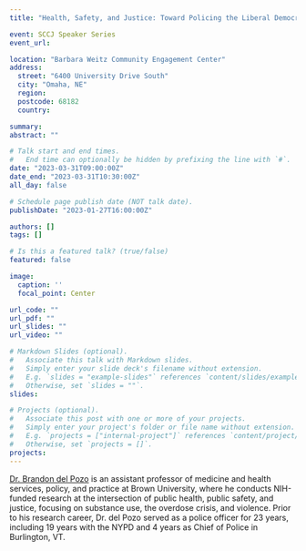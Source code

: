 ```yaml
---
title: "Health, Safety, and Justice: Toward Policing the Liberal Democracy"

event: SCCJ Speaker Series
event_url: 

location: "Barbara Weitz Community Engagement Center"
address: 
  street: "6400 University Drive South"
  city: "Omaha, NE"
  region: 
  postcode: 68182
  country: 

summary: 
abstract: ""

# Talk start and end times.
#   End time can optionally be hidden by prefixing the line with `#`.
date: "2023-03-31T09:00:00Z"
date_end: "2023-03-31T10:30:00Z"
all_day: false

# Schedule page publish date (NOT talk date).
publishDate: "2023-01-27T16:00:00Z"

authors: []
tags: []

# Is this a featured talk? (true/false)
featured: false

image:
  caption: ''
  focal_point: Center

url_code: ""
url_pdf: ""
url_slides: ""
url_video: ""

# Markdown Slides (optional).
#   Associate this talk with Markdown slides.
#   Simply enter your slide deck's filename without extension.
#   E.g. `slides = "example-slides"` references `content/slides/example-slides.md`.
#   Otherwise, set `slides = ""`.
slides:

# Projects (optional).
#   Associate this post with one or more of your projects.
#   Simply enter your project's folder or file name without extension.
#   E.g. `projects = ["internal-project"]` references `content/project/deep-learning/index.md`.
#   Otherwise, set `projects = []`.
projects:
---
```


[Dr. Brandon del  Pozo](https://brandondelpozo.com/) is an assistant professor of medicine and health services, policy, and practice at Brown University, where he conducts NIH-funded research at the intersection of public health, public safety, and justice, focusing on substance use, the overdose crisis, and violence. Prior to his research career, Dr. del Pozo served as a police officer for 23 years, including 19 years with the NYPD and 4 years as Chief of Police in Burlington, VT.